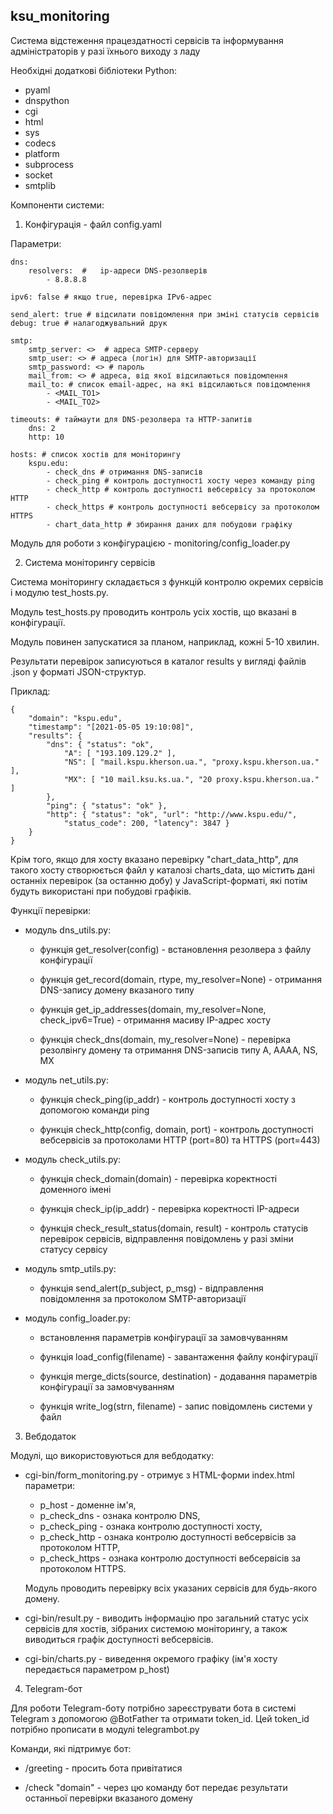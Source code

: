 ## ksu_monitoring

Система відстеження працездатності сервісів та інформування адміністраторів у разі їхнього виходу з ладу

Необхідні додаткові бібліотеки Python:
- pyaml
- dnspython
- cgi
- html
- sys
- codecs
- platform
- subprocess
- socket
- smtplib

Компоненти системи:

1. Конфігурація - файл config.yaml

Параметри:

	dns:
		resolvers:  #   ip-адреси DNS-резолверів
			- 8.8.8.8

	ipv6: false # якщо true, перевірка IPv6-адрес
	
	send_alert: true # відсилати повідомлення при зміні статусів сервісів
	debug: true # налагоджувальний друк

	smtp:
		smtp_server: <>  # адреса SMTP-серверу
		smtp_user: <> # адреса (логін) для SMTP-авторизації
		smtp_password: <> # пароль
		mail_from: <> # адреса, від якої відсилаються повідомлення
		mail_to: # список email-адрес, на які відсилаються повідомлення
			- <MAIL_TO1>
			- <MAIL_TO2>
	
	timeouts: # таймаути для DNS-резолвера та HTTP-запитів
		dns: 2
		http: 10
        
	hosts: # список хостів для моніторингу
		kspu.edu:
			- check_dns # отримання DNS-записів
			- check_ping # контроль доступності хосту через команду ping
			- check_http # контроль доступності вебсервісу за протоколом HTTP
			- check_https # контроль доступності вебсервісу за протоколом HTTPS
			- chart_data_http # збирання даних для побудови графіку
	
Модуль для роботи з конфігурацією - monitoring/config_loader.py


2. Система моніторингу сервісів

Система моніторингу складається з функцій контролю окремих сервісів і модулю test_hosts.py.

Модуль test_hosts.py проводить контроль усіх хостів, що вказані в конфігурації.

Модуль повинен запускатися за планом, наприклад, кожні 5-10 хвилин.

Результати перевірок записуються в каталог results у вигляді файлів <domain>.json у форматі JSON-структур.

Приклад:

	{
		"domain": "kspu.edu",
		"timestamp": "[2021-05-05 19:10:08]",
		"results": {
			"dns": { "status": "ok",
				"A": [ "193.109.129.2" ],
				"NS": [ "mail.kspu.kherson.ua.", "proxy.kspu.kherson.ua." ],
				"MX": [ "10 mail.ksu.ks.ua.", "20 proxy.kspu.kherson.ua." ]
			},
			"ping": { "status": "ok" },
			"http": { "status": "ok", "url": "http://www.kspu.edu/",
				"status_code": 200, "latency": 3847 }
		}
	}

Крім того, якщо для хосту вказано перевірку "chart_data_http", для такого хосту створюється файл у каталозі charts_data,
що містить дані останніх перевірок (за останню добу) у JavaScript-форматі, які потім будуть використані при побудові графіків.

Функції перевірки:

- модуль dns_utils.py:

	- функція get_resolver(config) - встановлення резолвера з файлу конфігурації
	
	- функція get_record(domain, rtype, my_resolver=None) - отримання DNS-запису домену вказаного типу
	
	- функція get_ip_addresses(domain, my_resolver=None, check_ipv6=True) - отримання масиву IP-адрес хосту
	
	- функція check_dns(domain, my_resolver=None) - перевірка резолвінгу домену та отримання DNS-записів типу A, AAAA, NS, MX
	
- модуль net_utils.py:

	- функція check_ping(ip_addr) - контроль доступності хосту з допомогою команди ping
	
	- функція check_http(config, domain, port) - контроль доступності вебсервісів за протоколами HTTP (port=80) та HTTPS (port=443)
	
- модуль check_utils.py:

	- функція check_domain(domain) - перевірка коректності доменного імені
	
	- функція check_ip(ip_addr) - перевірка коректності IP-адреси
	
	- функція check_result_status(domain, result) - контроль статусів перевірок сервісів,
	відправлення повідомлень у разі зміни статусу сервісу
	
- модуль smtp_utils.py:
	
	- функція send_alert(p_subject, p_msg) - відправлення повідомлення за протоколом SMTP-авторизації
	
- модуль config_loader.py:
	
	- встановлення параметрів конфігурації за замовчуванням
	
	- функція load_config(filename) - завантаження файлу конфігурації
	
	- функція merge_dicts(source, destination) - додавання параметрів конфігурації за замовчуванням
	
	- функція write_log(strn, filename) - запис повідомлень системи у файл

3. Вебдодаток

Модулі, що використовуються для вебдодатку:

- cgi-bin/form_monitoring.py - отримує з HTML-форми index.html параметри:
	- p_host - доменне ім'я,
	- p_check_dns - ознака контролю DNS,
	- p_check_ping - ознака контролю доступності хосту,
	- p_check_http - ознака контролю доступності вебсервісів за протоколом HTTP,
	- p_check_https - ознака контролю доступності вебсервісів за протоколом HTTPS.
	
	Модуль проводить перевірку всіх указаних сервісів для будь-якого домену.
	
- cgi-bin/result.py - виводить інформацію про загальний статус усіх сервісів для хостів, зібраних системою моніторингу,
а також виводиться графік доступності вебсервісів.
	
- cgi-bin/charts.py - виведення окремого графіку (ім'я хосту передається параметром p_host)
	


4. Telegram-бот

Для роботи Telegram-боту потрібно зареєструвати бота в системі Telegram з допомогою @BotFather та отримати token_id.
Цей token_id потрібно прописати в модулі telegrambot.py

Команди, які підтримує бот:

- /greeting - просить бота привітатися

- /check "domain" - через цю команду бот передає результати останньої перевірки вказаного домену

